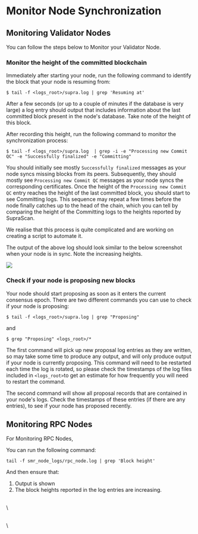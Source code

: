 # Monitor Node Synchronization

## Monitoring Validator Nodes

You can follow the steps below to Monitor your Validator Node.

### Monitor the height of the committed blockchain

Immediately after starting your node, run the following command to identify the block that your node is resuming from:

```
$ tail -f <logs_root>/supra.log | grep 'Resuming at'
```

After a few seconds (or up to a couple of minutes if the database is very large) a log entry should output that includes information about the last committed block present in the node's database. Take note of the height of this block.

After recording this height, run the following command to monitor the synchronization process:

```
$ tail -f <logs_root>/supra.log  | grep -i -e "Processing new Commit QC" -e "Successfully finalized" -e "Committing"
```

You should initially see mostly `Successfully finalized` messages as your node syncs missing blocks from its peers. Subsequently, they should mostly see `Processing new Commit QC` messages as your node syncs the corresponding certificates. Once the height of the `Processing new Commit QC` entry reaches the height of the last committed block, you should start to see Committing logs. This sequence may repeat a few times before the node finally catches up to the head of the chain, which you can tell by comparing the height of the Committing logs to the heights reported by SupraScan.

We realise that this process is quite complicated and are working on creating a script to automate it.

The output of the above log should look similar to the below screenshot when your node is in sync. Note the increasing heights.

![](https://lh7-rt.googleusercontent.com/docsz/AD_4nXfoGU1w6tYhbFwRUTV1L2BaQVEzpyGUALhDpL_AJsXAld11Ld6opK5kWVED9hKl10RHHfnxgetij9Y84RwgfSGiN8UmgirsUNVNMtILrSZ1sx_uZT_C1tn87ia1DNSmpd6VVMpabA?key=77OlmW1ix_9-tCfL7TkgI1Vz)

### Check if your node is proposing new blocks

Your node should start proposing as soon as it enters the current consensus epoch. There are two different commands you can use to check if your node is proposing:

```
$ tail -f <logs_root>/supra.log | grep "Proposing"
```

and

```
$ grep "Proposing" <logs_root>/*
```

The first command will pick up new proposal log entries as they are written, so may take some time to produce any output, and will only produce output if your node is currently proposing. This command will need to be restarted each time the log is rotated, so please check the timestamps of the log files included in `<logs_root>`to get an estimate for how frequently you will need to restart the command.&#x20;

The second command will show all proposal records that are contained in your node's logs. Check the timestamps of these entries (if there are any entries), to see if your node has proposed recently.&#x20;

## Monitoring RPC Nodes

For Monitoring RPC Nodes,&#x20;

You can run the following command:

```
tail -f smr_node_logs/rpc_node.log | grep 'Block height'
```

And then ensure that:

1. &#x20;Output is shown
2. &#x20; The block heights reported in the log entries are increasing.

\
\


\
\
